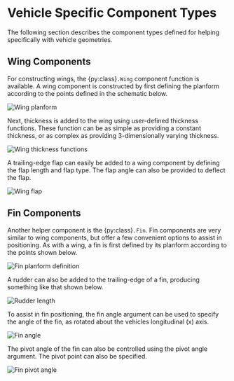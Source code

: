 # Vehicle Specific Component Types

The following section describes the component types defined for helping specifically
with vehicle geometries.

## Wing Components
For constructing wings, the {py:class}`.Wing` component
function is available. A wing component is constructed 
by first defining the planform according to the points 
defined in the schematic below.

![Wing planform](../../images/components/wing_planform.png "Wing planform")

Next, thickness is added to the wing using user-defined 
thickness functions. These function can be as simple as 
providing a constant thickness, or as complex as 
providing 3-dimensionally varying thickness.

![Wing thickness functions](../../images/components/wing_thickness.png "Wing thickness functions")


A trailing-edge flap can easily be added to a wing component 
by defining the flap length and flap type. The flap angle can 
also be provided to deflect the flap.

![Wing flap](../../images/components/flap.png "Wing flap")



## Fin Components
Another helper component is the {py:class}`.Fin`.
Fin components are very similar to wing components, but 
offer a few convenient options to assist in positioning. 
As with a wing, a fin is first defined by its planform 
according to the points shown below.

![Fin planform definition](../../images/components/fin_planform.png "Fin planform definition")

A rudder can also be added to the trailing-edge of a fin, 
producing something like that shown below.

![Rudder length](../../images/components/rudder_length.png "Rudder length")


To assist in fin positioning, the fin angle argument can 
be used to specify the angle of the fin, as rotated about 
the vehicles longitudinal (x) axis.

![Fin angle](../../images/components/fin_angle.png "Fin angle definition")


The pivot angle of the fin can also be controlled using 
the pivot angle argument. The pivot point can also be 
specified.

![Fin pivot angle](../../images/components/fin_pivot.png "Fin pivot angle")


